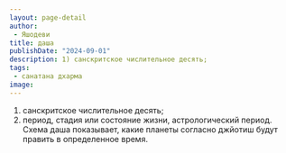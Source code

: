 ```yaml
---
layout: page-detail
author:
 - Яшодеви
title: даша
publishDate: "2024-09-01"
description: 1) санскритское числительное десять;
tags:
 - санатана дхарма
image: 
---
```


1) санскритское числительное десять;
2) период, стадия или состояние жизни, астрологический период. Схема даша показывает, какие планеты согласно джйотиш будут править в определенное время.

